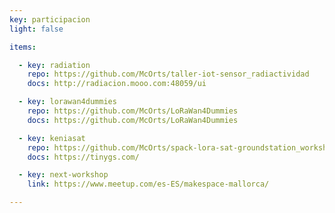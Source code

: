```yaml
---
key: participacion
light: false

items:

  - key: radiation
    repo: https://github.com/McOrts/taller-iot-sensor_radiactividad
    docs: http://radiacion.mooo.com:48059/ui

  - key: lorawan4dummies
    repo: https://github.com/McOrts/LoRaWan4Dummies
    docs: https://github.com/McOrts/LoRaWan4Dummies

  - key: keniasat 
    repo: https://github.com/McOrts/spack-lora-sat-groundstation_workshop
    docs: https://tinygs.com/

  - key: next-workshop
    link: https://www.meetup.com/es-ES/makespace-mallorca/

---
```


